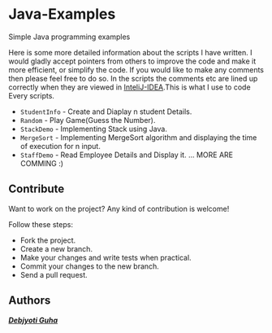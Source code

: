 # Java-Examples
Simple Java programming examples

Here is some more detailed information about the scripts I have written. I would gladly accept pointers from others to improve the code and make it more efficient, or simplify the code.  If you would like to make any comments then please feel free to do so.
In the scripts the comments etc are lined up correctly when they are viewed in [InteliJ-IDEA](https://www.jetbrains.com/idea/).This is what I use to code Every scripts.

- `StudentInfo` - Create and Diaplay n student Details.
- `Random` - Play Game(Guess the Number).
- `StackDemo` - Implementing Stack using Java.
- `MergeSort` - Implementing MergeSort algorithm and displaying the time of execution for n input.
- `StaffDemo` - Read Employee Details and Display it.
...
MORE ARE COMMING :)

## Contribute

Want to work on the project? Any kind of contribution is welcome!

Follow these steps:
- Fork the project.
- Create a new branch.
- Make your changes and write tests when practical.
- Commit your changes to the new branch.
- Send a pull request.

## Authors

***[Debjyoti Guha](https://debajyotiguha11.github.io/)***
